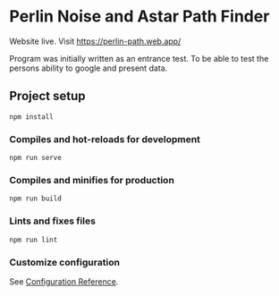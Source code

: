 # Perlin Noise and Astar Path Finder

Website live. Visit https://perlin-path.web.app/

Program was initially written as an entrance test. To be able to test the persons ability to google and present data.

## Project setup
```
npm install
```

### Compiles and hot-reloads for development
```
npm run serve
```

### Compiles and minifies for production
```
npm run build
```

### Lints and fixes files
```
npm run lint
```

### Customize configuration
See [Configuration Reference](https://cli.vuejs.org/config/).
